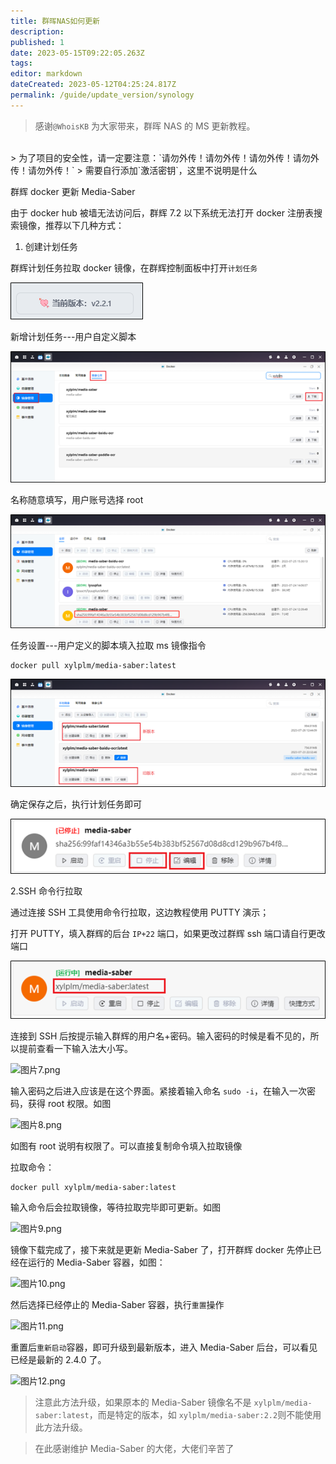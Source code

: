 ```yaml
---
title: 群晖NAS如何更新
description:
published: 1
date: 2023-05-15T09:22:05.263Z
tags:
editor: markdown
dateCreated: 2023-05-12T04:25:24.817Z
permalink: /guide/update_version/synology
---
```


> 感谢`@WhoisKB` 为大家带来，群晖 NAS 的 MS 更新教程。

<br>
> 为了项目的安全性，请一定要注意：`请勿外传！请勿外传！请勿外传！请勿外传！请勿外传！`
> 需要自行添加`激活密钥`，这里不说明是什么
<br>

群辉 docker 更新 Media-Saber

由于 docker hub 被墙无法访问后，群辉 7.2 以下系统无法打开 docker 注册表搜索镜像，推荐以下几种方式：

1. 创建计划任务

群辉计划任务拉取 docker 镜像，在群辉控制面板中打开`计划任务`

![图片1.png](./ugreen_images/图片1.png)

新增计划任务---用户自定义脚本

![图片2.png](./ugreen_images/图片2.png)

名称随意填写，用户账号选择 root

![图片3.png](./ugreen_images/图片3.png)

任务设置---用户定义的脚本填入拉取 ms 镜像指令

```shell
docker pull xylplm/media-saber:latest
```

![图片4.png](./ugreen_images/图片4.png)

确定保存之后，执行计划任务即可

![图片5.png](./ugreen_images/图片5.png)

2.SSH 命令行拉取

通过连接 SSH 工具使用命令行拉取，这边教程使用 PUTTY 演示；

打开 PUTTY，填入群辉的后台 `IP+22` 端口，如果更改过群辉 ssh 端口请自行更改端口

![图片6.png](./ugreen_images/图片6.png)

连接到 SSH 后按提示输入群辉的用户名+密码。输入密码的时候是看不见的，所以提前查看一下输入法大小写。

![图片7.png](./ugreen_images/图片7.png)

输入密码之后进入应该是在这个界面。紧接着输入命名 `sudo -i`，在输入一次密码，获得 root 权限。如图

![图片8.png](./ugreen_images/图片8.png)

如图有 root 说明有权限了。可以直接复制命令填入拉取镜像

拉取命令：

```shell
docker pull xylplm/media-saber:latest
```

输入命令后会拉取镜像，等待拉取完毕即可更新。如图

![图片9.png](./ugreen_images/图片9.png)

镜像下载完成了，接下来就是更新 Media-Saber 了，打开群辉 docker
先停止已经在运行的 Media-Saber 容器，如图：

![图片10.png](./ugreen_images/图片10.png)

然后选择已经停止的 Media-Saber 容器，执行`重置`操作

![图片11.png](./ugreen_images/图片11.png)

重置后`重新启动`容器，即可升级到最新版本，进入 Media-Saber 后台，可以看见已经是最新的 2.4.0 了。

![图片12.png](./ugreen_images/图片12.png)

> 注意此方法升级，如果原本的 Media-Saber 镜像名不是 `xylplm/media-saber:latest`，而是特定的版本，如 `xylplm/media-saber:2.2`则不能使用此方法升级。

> 在此感谢维护 Media-Saber 的大佬，大佬们辛苦了
